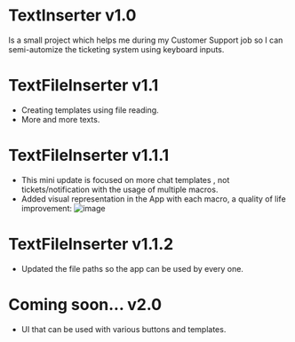 # TextInserter v1.0
Is a small project which helps me during my Customer Support job so I can semi-automize the ticketing system using keyboard inputs. 

# TextFileInserter v1.1
- Creating templates using file reading.
- More and more texts.

# TextFileInserter v1.1.1
- This mini update is focused on more chat templates , not tickets/notification with the usage of multiple macros.
- Added visual representation in the App with each macro, a quality of life improvement:
  ![image](https://github.com/pewfike/TextInserter/assets/140770490/ddf57d33-c2bc-495a-93a0-6a21dbb66703)


# TextFileInserter v1.1.2
- Updated the file paths so the app can be used by every one.

# Coming soon... v2.0
- UI that can be used with various buttons and templates.
